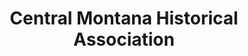 ---
layout: repo
title: "Central Montana Historical Association"
id: 16041
permalink: repos/16041/
---